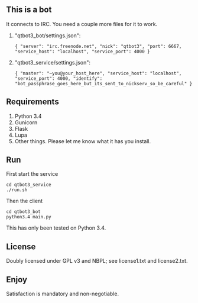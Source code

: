 ## This is a bot
It connects to IRC. You need a couple more files for it to work.

1. "qtbot3_bot/settings.json":

    `{
        "server": "irc.freenode.net",
        "nick": "qtbot3",
        "port": 6667,
        "service_host": "localhost",
        "service_port": 4000
    }`

2. "qtbot3_service/settings.json":

    `{
        "master": "~you@your_host_here",
        "service_host": "localhost",
        "service_port": 4000,
        "identify": "bot_passphrase_goes_here_but_its_sent_to_nickserv_so_be_careful"
    }`


## Requirements
1. Python 3.4
2. Gunicorn
3. Flask
4. Lupa
5. Other things. Please let me know what it has you install.


## Run
First start the service

    cd qtbot3_service
    ./run.sh

Then the client

    cd qtbot3_bot
    python3.4 main.py

This has only been tested on Python 3.4.


## License
Doubly licensed under GPL v3 and NBPL; see license1.txt and license2.txt.


## Enjoy
Satisfaction is mandatory and non-negotiable.
